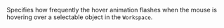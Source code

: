 Specifies how frequently the hover animation flashes when the mouse is hovering over a selectable object in the `Workspace`.